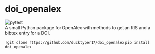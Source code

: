 # doi_openalex
![pytest](https://github.com/ducktyper17/doi_openalex/actions/workflows/pytest.yml/badge.svg) <br>
A small Python package for OpenAlex with methods to get an RIS and a bibtex entry for a DOI. 

`!git clone https://github.com/ducktyper17/doi_openalex`
`pip install doi_openalex`

